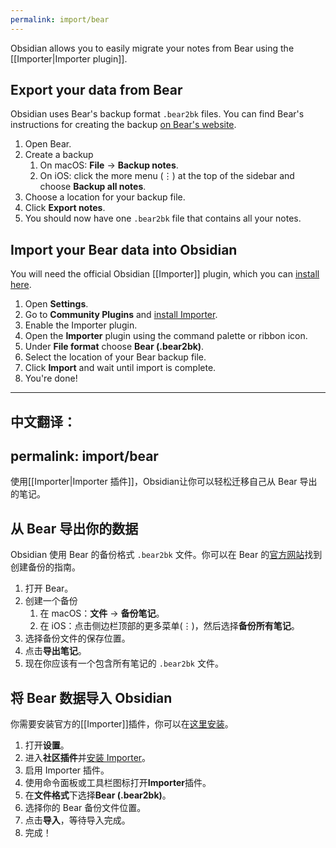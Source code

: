 ```yaml
---
permalink: import/bear
---
```

Obsidian allows you to easily migrate your notes from Bear using the [[Importer|Importer plugin]].

## Export your data from Bear

Obsidian uses Bear's backup format `.bear2bk` files. You can find Bear's instructions for creating the backup [on Bear's website](https://bear.app/faq/backup-restore/). 

1. Open Bear.
2. Create a backup
	1. On macOS: **File** → **Backup notes**.
	2. On iOS: click the more menu (⋮) at the top of the sidebar and choose **Backup all notes**.
3. Choose a location for your backup file.
4. Click **Export notes**.
5. You should now have one `.bear2bk` file that contains all your notes.

## Import your Bear data into Obsidian

You will need the official Obsidian [[Importer]] plugin, which you can [install here](obsidian://show-plugin?id=obsidian-importer).

1. Open **Settings**.
2. Go to **Community Plugins** and [install Importer](obsidian://show-plugin?id=obsidian-importer).
3. Enable the Importer plugin.
4. Open the **Importer** plugin using the command palette or ribbon icon.
5. Under **File format** choose **Bear (.bear2bk)**.
6. Select the location of your Bear backup file.
7. Click **Import** and wait until import is complete.
8. You're done!


---

中文翻译：
---
permalink: import/bear
---
使用[[Importer|Importer 插件]]，Obsidian让你可以轻松迁移自己从 Bear 导出的笔记。

## 从 Bear 导出你的数据

Obsidian 使用 Bear 的备份格式 `.bear2bk` 文件。你可以在 Bear 的[官方网站](https://bear.app/faq/backup-restore/)找到创建备份的指南。

1. 打开 Bear。
2. 创建一个备份
    1. 在 macOS：**文件** → **备份笔记**。
    2. 在 iOS：点击侧边栏顶部的更多菜单(⋮)，然后选择**备份所有笔记**。
3. 选择备份文件的保存位置。
4. 点击**导出笔记**。
5. 现在你应该有一个包含所有笔记的 `.bear2bk` 文件。

## 将 Bear 数据导入 Obsidian

你需要安装官方的[[Importer]]插件，你可以在[这里安装](obsidian://show-plugin?id=obsidian-importer)。

1. 打开**设置**。
2. 进入**社区插件**并[安装 Importer](obsidian://show-plugin?id=obsidian-importer)。
3. 启用 Importer 插件。
4. 使用命令面板或工具栏图标打开**Importer**插件。
5. 在**文件格式**下选择**Bear (.bear2bk)**。
6. 选择你的 Bear 备份文件位置。
7. 点击**导入**，等待导入完成。
8. 完成！